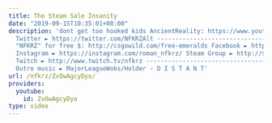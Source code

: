 ```yaml
---
title: The Steam Sale Insanity
date: "2019-09-15T10:35:01+08:00"
description: 'dont get too hooked kids AncientReality: https://www.youtube.com/user/AncientReality
  Twitter ► https://twitter.com/NFKRZAlt --------------------------------- Use code
  "NFKRZ" for free $: http://csgowild.com/free-emeralds Facebook ► https://www.facebook.com/NFKRZ1
  Instagram ► https://instagram.com/roman_nfkrz/ Steam Group ► http://steamcommunity.com/groups/nfkrzgroup
  Twitch ► http://www.twitch.tv/nfkrz --------------------------------- Music: ---------------------------------
  Outro music ► MajorLeagueWobs/Holder - D I S T A N T'
url: /nfkrz/ZvOwAgcyDyo/
providers:
  youtube:
    id: ZvOwAgcyDyo
type: video
---
```

